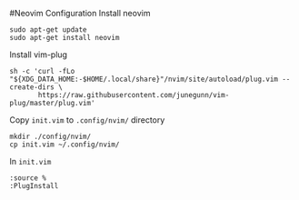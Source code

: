#Neovim Configuration
Install neovim
```
sudo apt-get update
sudo apt-get install neovim
```

Install vim-plug
```
sh -c 'curl -fLo "${XDG_DATA_HOME:-$HOME/.local/share}"/nvim/site/autoload/plug.vim --create-dirs \
       https://raw.githubusercontent.com/junegunn/vim-plug/master/plug.vim'
```

Copy `init.vim` to `.config/nvim/` directory
```
mkdir ./config/nvim/
cp init.vim ~/.config/nvim/
```

In `init.vim`
```
:source %
:PlugInstall
```

